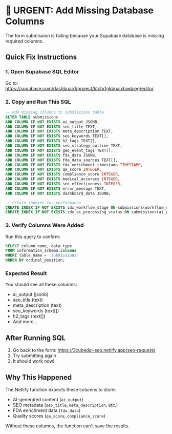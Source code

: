 # 🚨 URGENT: Add Missing Database Columns

The form submission is failing because your Supabase database is missing required columns.

## Quick Fix Instructions

### 1. Open Supabase SQL Editor
Go to: https://supabase.com/dashboard/project/ktchrfgkbpaixbiwbieg/editor

### 2. Copy and Run This SQL

```sql
-- Add missing columns to submissions table
ALTER TABLE submissions 
ADD COLUMN IF NOT EXISTS ai_output JSONB,
ADD COLUMN IF NOT EXISTS seo_title TEXT,
ADD COLUMN IF NOT EXISTS meta_description TEXT,
ADD COLUMN IF NOT EXISTS seo_keywords TEXT[],
ADD COLUMN IF NOT EXISTS h2_tags TEXT[],
ADD COLUMN IF NOT EXISTS seo_strategy_outline TEXT,
ADD COLUMN IF NOT EXISTS geo_event_tags TEXT[],
ADD COLUMN IF NOT EXISTS fda_data JSONB,
ADD COLUMN IF NOT EXISTS fda_data_sources TEXT[],
ADD COLUMN IF NOT EXISTS fda_enrichment_timestamp TIMESTAMP,
ADD COLUMN IF NOT EXISTS qa_score INTEGER,
ADD COLUMN IF NOT EXISTS compliance_score INTEGER,
ADD COLUMN IF NOT EXISTS medical_accuracy INTEGER,
ADD COLUMN IF NOT EXISTS seo_effectiveness INTEGER,
ADD COLUMN IF NOT EXISTS error_message TEXT,
ADD COLUMN IF NOT EXISTS dashboard_data JSONB;

-- Create indexes for performance
CREATE INDEX IF NOT EXISTS idx_workflow_stage ON submissions(workflow_stage);
CREATE INDEX IF NOT EXISTS idx_ai_processing_status ON submissions(ai_processing_status);
```

### 3. Verify Columns Were Added

Run this query to confirm:

```sql
SELECT column_name, data_type 
FROM information_schema.columns 
WHERE table_name = 'submissions'
ORDER BY ordinal_position;
```

### Expected Result
You should see all these columns:
- ai_output (jsonb)
- seo_title (text)
- meta_description (text)
- seo_keywords (text[])
- h2_tags (text[])
- And more...

## After Running SQL

1. Go back to the form: https://3cubedai-seo.netlify.app/seo-requests
2. Try submitting again
3. It should work now!

## Why This Happened

The Netlify function expects these columns to store:
- AI-generated content (`ai_output`)
- SEO metadata (`seo_title`, `meta_description`, etc.)
- FDA enrichment data (`fda_data`)
- Quality scores (`qa_score`, `compliance_score`)

Without these columns, the function can't save the results.